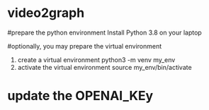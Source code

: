 # video2graph

#prepare the python environment
Install Python 3.8 on your laptop

#optionally, you may prepare the virtual environment
 1. create a virtual environment
python3 -m venv my_env
 2. activate the virtual environment
source my_env/bin/activate


# update the OPENAI_KEy
